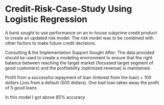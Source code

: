 # Credit-Risk-Case-Study Using Logistic Regression 
A bank sought to use performance on an in-house subprime credit product to create an updated risk model. 
The risk model was to be combined with other factors to make future credit decisions.


Consulting & the Implementation Support Sought After: The data provided should be used to create a modeling environment to ensure that the 
right balance between reaching the target market (focussed target segment of good customers) and the profitability (optimized revenue) is 
maintained. 

Profit from a successful repayment of loan (Interest from the loan) = 100 dollars Loss from a default (500 dollars). 
One bad loan takes away the profit of 5 good loans

In this model I got above 85% accuracy 
